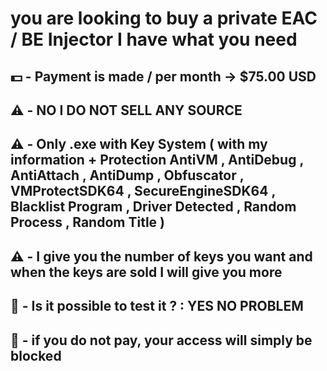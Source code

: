 # you are looking to buy a private EAC / BE Injector I have what you need
## 💵 - Payment is made / per month -> $75.00 USD
## ⚠️ -  NO I DO NOT SELL ANY SOURCE
## ⚠️ -  Only .exe with Key System ( with my information + Protection AntiVM , AntiDebug , AntiAttach , AntiDump , Obfuscator , VMProtectSDK64 , SecureEngineSDK64 , Blacklist Program , Driver Detected , Random Process , Random Title )
## ⚠️ -   I give you the number of keys you want and when the keys are sold I will give you more
## 🚨 -   Is it possible to test it ? : YES NO PROBLEM
## 🚨 -   if you do not pay, your access will simply be blocked
